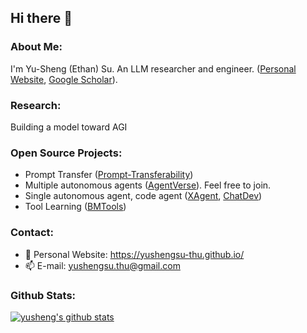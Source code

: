 ## Hi there 👋


### About Me:
I'm Yu-Sheng (Ethan) Su. An LLM researcher and engineer. ([Personal Website](https://yushengsu-thu.github.io), [Google Scholar](https://scholar.google.com/citations?user=xwy6Va4AAAAJ)). 

### Research:
Building a model toward AGI

### Open Source Projects:
* Prompt Transfer ([Prompt-Transferability](https://github.com/thunlp/Prompt-Transferability))
* Multiple autonomous agents ([AgentVerse](https://github.com/OpenBMB/AgentVerse)). Feel free to join.
* Single autonomous agent, code agent ([XAgent](https://github.com/OpenBMB/XAgent), [ChatDev](https://github.com/OpenBMB/ChatDev))
* Tool Learning ([BMTools](https://github.com/OpenBMB/BMTools))


### Contact:
* 💬 Personal Website: https://yushengsu-thu.github.io/
* 📫 E-mail: yushengsu.thu@gmail.com


### Github Stats:
<!--
[![yusheng's github stats](https://github-readme-stats.vercel.app/api?username=yushengsu-thu&show_icons=true&count-private=true)](https://github.com/yushengsu-thu/)
-->
[![yusheng's github stats](https://github-readme-stats.vercel.app/api?username=yushengsu-thu&hide=stars&show=prs_merged,prs_merged_percentage&rank_icon=github)](https://github.com/yushengsu-thu/)





<!--| <img align="center" src="https://github-readme-stats.vercel.app/api?username=yushengsu-thu
&layout=compact&count_private=true&show_icons=true&hide_border=true&bg_color=30,e96443,904e95&title_color=fff&text_color=fff" height="200"> | <img align="center" src="https://github-readme-stats.vercel.app/api/top-langs/?username=yushengsu-thu
&layout=compact&theme=radical&hide_border=true&hide=Jupyter%20Notebook&bg_color=30,e96443,904e95&title_color=fff&text_color=fff" height="200"> |
|---------|-------|-->


<!--
More Tortioal:  https://medium.com/starbugs/%E5%A6%82%E4%BD%95%E5%BB%BA%E7%AB%8B%E7%8D%A8%E4%B8%80%E7%84%A1%E4%BA%8C%E7%9A%84-github-profile-%E8%88%87%E4%B8%89%E5%80%8B%E5%BE%88%E9%85%B7%E7%9A%84%E8%A8%AD%E8%A8%88%E5%8F%8A%E6%87%89%E7%94%A8-ef1cbb4b42c1
-->

<!--
**yushengsu-thu/yushengsu-thu** is a ✨ _special_ ✨ repository because its `README.md` (this file) appears on your GitHub profile.

Here are some ideas to get you started:

- 🔭 I’m currently working on ...
- 🌱 I’m currently learning ...
- 👯 I’m looking to collaborate on ...
- 🤔 I’m looking for help with ...
- 💬 Ask me about ...
- 📫 How to reach me: ...
- 😄 Pronouns: ...
- ⚡ Fun fact: ...
-->
